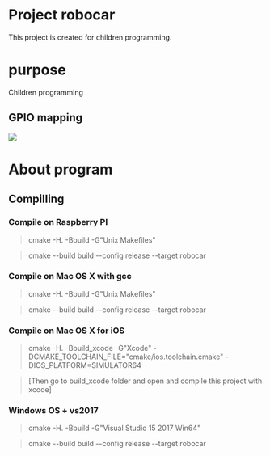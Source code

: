 
# Project robocar

This project is created for children programming.


# purpose
Children programming



## GPIO mapping

![](https://raw.github.com/hyhrob/robocar/deploy/images/RaspberryPiGPIOPins.png)


# About program

## Compilling
### Compile on Raspberry PI
> cmake -H. -Bbuild -G"Unix Makefiles"

> cmake --build build --config release --target robocar

### Compile on Mac OS X with gcc
> cmake -H. -Bbuild -G"Unix Makefiles"

> cmake --build build --config release --target robocar


### Compile on Mac OS X for iOS
> cmake -H. -Bbuild_xcode -G"Xcode" -DCMAKE_TOOLCHAIN_FILE="cmake/ios.toolchain.cmake" -DIOS_PLATFORM=SIMULATOR64

> [Then go to build_xcode folder and open and compile this project with xcode]

### Windows OS + vs2017
> cmake -H. -Bbuild -G"Visual Studio 15 2017 Win64"

> cmake --build build --config release --target robocar

